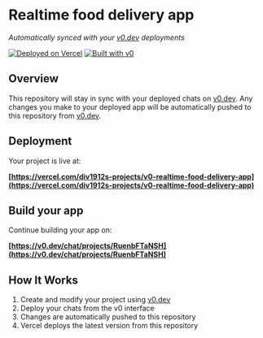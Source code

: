 # Realtime food delivery app

*Automatically synced with your [v0.dev](https://v0.dev) deployments*

[![Deployed on Vercel](https://img.shields.io/badge/Deployed%20on-Vercel-black?style=for-the-badge&logo=vercel)](https://vercel.com/div1912s-projects/v0-realtime-food-delivery-app)
[![Built with v0](https://img.shields.io/badge/Built%20with-v0.dev-black?style=for-the-badge)](https://v0.dev/chat/projects/RuenbFTaNSH)

## Overview

This repository will stay in sync with your deployed chats on [v0.dev](https://v0.dev).
Any changes you make to your deployed app will be automatically pushed to this repository from [v0.dev](https://v0.dev).

## Deployment

Your project is live at:

**[https://vercel.com/div1912s-projects/v0-realtime-food-delivery-app](https://vercel.com/div1912s-projects/v0-realtime-food-delivery-app)**

## Build your app

Continue building your app on:

**[https://v0.dev/chat/projects/RuenbFTaNSH](https://v0.dev/chat/projects/RuenbFTaNSH)**

## How It Works

1. Create and modify your project using [v0.dev](https://v0.dev)
2. Deploy your chats from the v0 interface
3. Changes are automatically pushed to this repository
4. Vercel deploys the latest version from this repository
